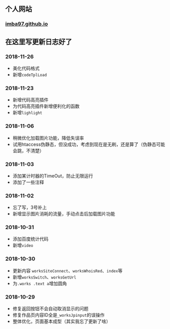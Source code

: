 ## 个人网站
### [imba97.github.io](https://imba97.github.io)

## 在这里写更新日志好了

### 2018-11-26
* 美化代码格式
* 新增`codeTplLoad`

### 2018-11-23
* 新增代码高亮插件
* 为代码高亮插件新增便利化的函数
* 新增`lighlight`

### 2018-11-06
* 稍微优化加载图片功能，降低失误率
* 试用htaccess伪静态，但没成功，考虑到现在是无刷，还是算了（伪静态可能会跳，不清楚）


### 2018-11-03
* 添加某计时器的TimeOut，防止无限运行
* 添加了一些注释

### 2018-11-02
* 忘了写，3号补上
* 新增显示图片消耗的流量，手动点击后加载图片功能

### 2018-10-31
* 添加百度统计代码
* 新增`video`

### 2018-10-30
* 更新内容 `worksSiteConnect`、`worksWhoisRed`、`index`等
* 新增`worksSwitch`、`worksGetUrl`
* 为`.works .text a`增加圆角

### 2018-10-29
* 修复返回按钮不会自动取消显示的问题
* 修复作品页内容ID全是`_worksJpinput`的误操作
* 整体优化，页面基本成型（其实我忘了更新了啥）
